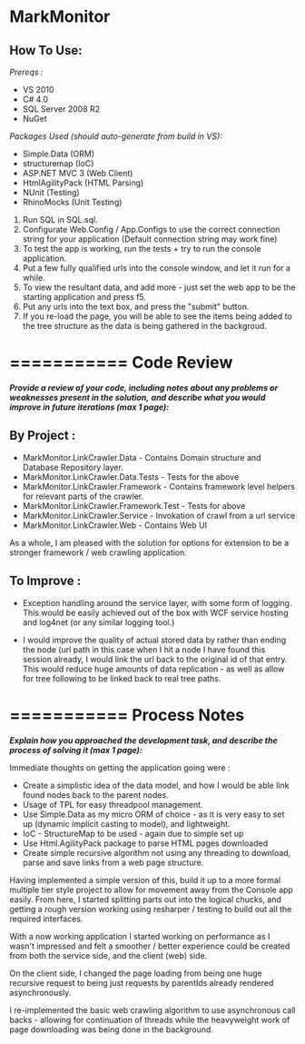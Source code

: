 MarkMonitor
===========


How To Use: 
-----------

*Prereqs :*
* VS 2010
* C# 4.0
* SQL Server 2008 R2
* NuGet

*Packages Used (should auto-generate from build in VS):*
* Simple.Data (ORM)
* structuremap (IoC)
* ASP.NET MVC 3 (Web Client)
* HtmlAgilityPack (HTML Parsing)
* NUnit (Testing)
* RhinoMocks (Unit Testing)

1. Run SQL in SQL.sql.
2. Configurate Web.Config / App.Configs to use the correct connection string for your application (Default connection string may work fine)
3. To test the app is working, run the tests + try to run the console application.
4. Put a few fully qualified urls into the console window, and let it run for a while. 
5. To view the resultant data, and add more - just set the web app to be the starting application and press f5.
6. Put any urls into the text box, and press the "submit" button. 
7. If you re-load the page, you will be able to see the items being added to the tree structure as the data is being gathered in the backgroud.

===========
Code Review
===========
__*Provide a review of your code, including notes about any problems or weaknesses present in the solution,*__
__*and describe what you would improve in future iterations (max 1 page):*__

By Project :
------------
* MarkMonitor.LinkCrawler.Data - Contains Domain structure and Database Repository layer.
* MarkMonitor.LinkCrawler.Data.Tests - Tests for the above
* MarkMonitor.LinkCrawler.Framework - Contains framework level helpers for relevant parts of the crawler.
* MarkMonitor.LinkCrawler.Framework.Test - Tests for above
* MarkMonitor.LinkCrawler.Service - Invokation of crawl from a url service
* MarkMonitor.LinkCrawler.Web - Contains Web UI 

As a whole, I am pleased with the solution for options for extension to be a stronger framework / web crawling application.

To Improve : 
------------
* Exception handling around the service layer, with some form of logging. This would be easily achieved out of the box with WCF service hosting and log4net (or any similar logging tool.)

* I would improve the quality of actual stored data by rather than ending the node (url path in this case when I hit a node I have found this session already, I would link the url back to the original id of that entry. This would reduce huge amounts of data replication - as well as allow for tree following to be linked back to real tree paths.





===========
Process Notes
===========
__*Explain how you approached the development task, and describe the process of solving it (max 1 page):*__

Immediate thoughts on getting the application going were :
* Create a simplistic idea of the data model, and how I would be able link found nodes back to the parent nodes.
* Usage of TPL for easy threadpool management.
* Use Simple.Data as my micro ORM of choice - as it is very easy to set up (dynamic implicit casting to model), and lightweight.
* IoC - StructureMap to be used - again due to simple set up
* Use Html.AgilityPack package to parse HTML pages downloaded
* Create simple recursive algorithm not using any threading to download, parse and save links from a web page structure.

Having implemented a simple version of this, build it up to a more formal multiple tier style project to allow for movement 
away from the Console app easily.
From here, I started splitting parts out into the logical chucks, and getting a rough version working using resharper / testing
to build out all the required interfaces.

With a now working application I started working on performance as I wasn't impressed and felt a smoother / better experience
could be created from both the service side, and the client (web) side.

On the client side, I changed the page loading from being one huge recursive request to being just requests by parentIds already
rendered asynchronously. 

I re-implemented the basic web crawling algorithm to use asynchronous call backs - allowing for continuation of threads while
the heavyweight work of page downloading was being done in the background.

